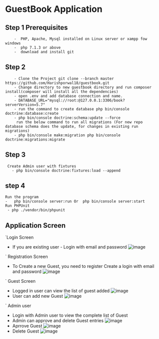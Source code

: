 # GuestBook Application
## Step 1 Prerequisites   
		-  PHP, Apache, Mysql installed on Linux server or xampp fow windows   
		-  php 7.1.3 or above   
		-  download and install git    
## Step 2   
		- Clone the Project git clone --branch master https://github.com/Harishporwal18/guestbook.git   
		- Change directory to new guestbook directory and run composer install(composer will install all the dependencies)   
		- open .env and add database connection and name.   
		- DATABASE_URL="mysql://root:@127.0.0.1:3306/book?serverVersion=5.7"   
		- run the command to create database php bin/console doctrine:database:create  
		- php bin/console doctrine:schema:update --force
		 run the below command to run all migrations (For new repo database schema does the update, for changes in existing run migrations)   
		- php bin/console make:migration php bin/console doctrine:migrations:migrate    
## Step 3     
	 Create Admin user with fixtures   
	   - php bin/console doctrine:fixtures:load --append
## step 4
	Run the program
	-   php bin/console server:run Or  php bin/console server:start
	Run PHPUnit
	 - php ./vendor/bin/phpunit
 ## Application Screen
 
 `Login Screen
 - If you are existing user - Login with email and password
 ![image](https://user-images.githubusercontent.com/11938460/133545907-f2a03ab1-6930-460c-81f4-16a3ae3b1af5.png)

` Registration Screen
 - To Create a new Guest, you need to register 
  Create a login with email and password
  ![image](https://user-images.githubusercontent.com/11938460/133546002-07a55e64-1bdf-4741-8319-5e2442830006.png)

` Guest Screen
 - Logged in user can view the list of guest added
  ![image](https://user-images.githubusercontent.com/11938460/133546975-8148ed6c-8d5d-4f4d-892e-205af6b116a4.png)
 - User can add new Guest
  ![image](https://user-images.githubusercontent.com/11938460/133547035-e6ebda1b-c505-421d-8c86-8d8a4e4a1313.png)

` Admin user
- Login with Admin user to view the complete list of Guest
- Admin can approve and delete Guest entries
 ![image](https://user-images.githubusercontent.com/11938460/133547170-0e7462c2-5ed4-4c8a-a225-737c23f191b8.png)
 - Aprrove Guest
 ![image](https://user-images.githubusercontent.com/11938460/133547252-f006c8bb-25fa-4e65-b4d7-473b7541e4b6.png)
 - Delete Guest 
  ![image](https://user-images.githubusercontent.com/11938460/133581571-7501b9ae-e2d8-44a5-af48-ffaef61f080a.png)



			
			
	 
